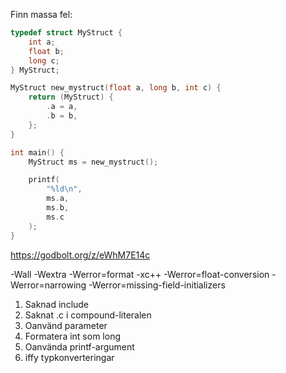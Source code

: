 Finn massa fel:

```c
typedef struct MyStruct {
    int a;
    float b;
    long c;
} MyStruct;

MyStruct new_mystruct(float a, long b, int c) {
    return (MyStruct) {
        .a = a,
        .b = b,
    };
}

int main() {
    MyStruct ms = new_mystruct();

    printf(
        "%ld\n",
        ms.a,
        ms.b,
        ms.c
    );
}
```
https://godbolt.org/z/eWhM7E14c

-Wall -Wextra -Werror=format -xc++ -Werror=float-conversion -Werror=narrowing -Werror=missing-field-initializers

1. Saknad include
2. Saknat .c i compound-literalen
3. Oanvänd parameter
4. Formatera int som long
5. Oanvända printf-argument
6. iffy typkonverteringar
